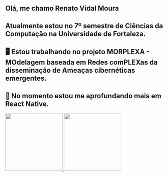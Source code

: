 ## Olá, me chamo Renato Vidal Moura 
## Atualmente estou no 7º semestre de Ciências da Computação na Universidade de Fortaleza. 
## 🖥️ Estou trabalhando no projeto MORPLEXA - MOdelagem baseada em Redes comPLEXas da disseminação de Ameaças cibernéticas emergentes.
## :book: No momento estou me aprofundando mais em React Native.

<div>
<a href="https://github.com/Renato0402">
<img height="180em" src="https://github-readme-stats.vercel.app/api/top-langs/?username=Renato0402&layout=compact&langs_count=7&theme=dracula"/>
<img height="180em" src="https://github-readme-stats.vercel.app/api?username=Renato0402&show_icons=true&theme=dracula&include_all_commits=true&count_private=true"/>
</div>
<!--
**Renato0402/Renato0402** is a ✨ _special_ ✨ repository because its `README.md` (this file) appears on your GitHub profile.

Here are some ideas to get you started:


- 🌱 I’m currently learning ...
- 👯 I’m looking to collaborate on ...
- 🤔 I’m looking for help with ...
- 💬 Ask me about ...
- 📫 How to reach me: ...
- 😄 Pronouns: ...
- ⚡ Fun fact: ...
-->
